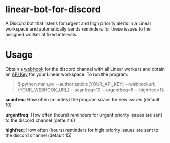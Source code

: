 # linear-bot-for-discord

A Discord bot that listens for urgent and high priority alerts in a Linear workspace and automatically sends reminders for these issues to the assigned worker at fixed intervals. 

# Usage

Obtain a [webhook](https://support.discord.com/hc/en-us/articles/228383668-Intro-to-Webhooks) for the discord channel with all Linear workers and obtain an [API Key](https://developers.linear.app/docs/graphql/working-with-the-graphql-api) for your Linear workspace. To run the program:


> $ python main.py --authorization:(YOUR_API_KEY) --webhookurl:(YOUR_WEBHOOK_URL) --scanfreq=10 --urgentfreq=6 --highfreq=15


**scanfreq**: How often (minutes) the program scans for new issues (default 10)

**urgentfreq**: How often (hours) reminders for urgent priority issues are sent to the discord channel (default 6)

**highfreq**: How often (hours) reminders for high priority issues are sent to the discord channel (default 15)
